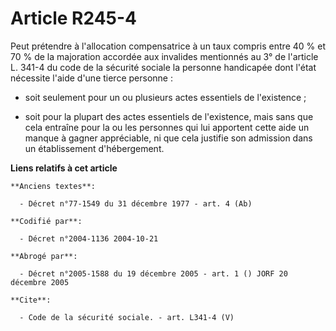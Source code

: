 # Article R245-4

Peut prétendre à l'allocation compensatrice à un taux compris entre 40 % et 70 % de la majoration accordée aux invalides
mentionnés au 3° de l'article L. 341-4 du code de la sécurité sociale la personne handicapée dont l'état nécessite l'aide
d'une tierce personne :

- soit seulement pour un ou plusieurs actes essentiels de l'existence ;

- soit pour la plupart des actes essentiels de l'existence, mais sans que cela entraîne pour la ou les personnes qui lui
apportent cette aide un manque à gagner appréciable, ni que cela justifie son admission dans un établissement d'hébergement.

**Liens relatifs à cet article**

	**Anciens textes**:

	  - Décret n°77-1549 du 31 décembre 1977 - art. 4 (Ab)

	**Codifié par**:

	  - Décret n°2004-1136 2004-10-21

	**Abrogé par**:

	  - Décret n°2005-1588 du 19 décembre 2005 - art. 1 () JORF 20 décembre 2005

	**Cite**:

	  - Code de la sécurité sociale. - art. L341-4 (V)
